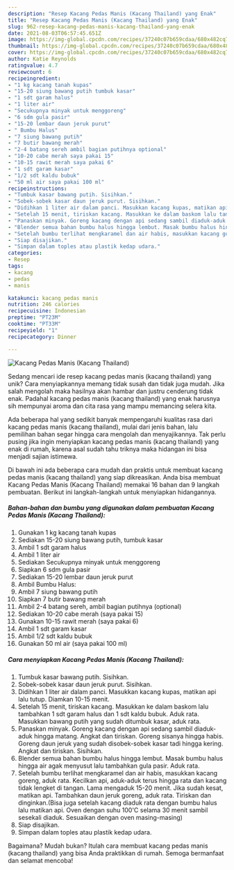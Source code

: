 ```yaml
---
description: "Resep Kacang Pedas Manis (Kacang Thailand) yang Enak"
title: "Resep Kacang Pedas Manis (Kacang Thailand) yang Enak"
slug: 962-resep-kacang-pedas-manis-kacang-thailand-yang-enak
date: 2021-08-03T06:57:45.651Z
image: https://img-global.cpcdn.com/recipes/37240c07b659cdaa/680x482cq70/kacang-pedas-manis-kacang-thailand-foto-resep-utama.jpg
thumbnail: https://img-global.cpcdn.com/recipes/37240c07b659cdaa/680x482cq70/kacang-pedas-manis-kacang-thailand-foto-resep-utama.jpg
cover: https://img-global.cpcdn.com/recipes/37240c07b659cdaa/680x482cq70/kacang-pedas-manis-kacang-thailand-foto-resep-utama.jpg
author: Katie Reynolds
ratingvalue: 4.7
reviewcount: 6
recipeingredient:
- "1 kg kacang tanah kupas"
- "15-20 siung bawang putih tumbuk kasar"
- "1 sdt garam halus"
- "1 liter air"
- "Secukupnya minyak untuk menggoreng"
- "6 sdm gula pasir"
- "15-20 lembar daun jeruk purut"
- " Bumbu Halus"
- "7 siung bawang putih"
- "7 butir bawang merah"
- "2-4 batang sereh ambil bagian putihnya optional"
- "10-20 cabe merah saya pakai 15"
- "10-15 rawit merah saya pakai 6"
- "1 sdt garam kasar"
- "1/2 sdt kaldu bubuk"
- "50 ml air saya pakai 100 ml"
recipeinstructions:
- "Tumbuk kasar bawang putih. Sisihkan."
- "Sobek-sobek kasar daun jeruk purut. Sisihkan."
- "Didihkan 1 liter air dalam panci. Masukkan kacang kupas, matikan api lalu tutup. Diamkan 10-15 menit."
- "Setelah 15 menit, tiriskan kacang. Masukkan ke dalam baskom lalu tambahkan 1 sdt garam halus dan 1 sdt kaldu bubuk. Aduk rata. Masukkan bawang putih yang sudah ditumbuk kasar, aduk rata."
- "Panaskan minyak. Goreng kacang dengan api sedang sambil diaduk-aduk hingga matang. Angkat dan tiriskan. Goreng sisanya hingga habis. Goreng daun jeruk yang sudah disobek-sobek kasar tadi hingga kering. Angkat dan tiriskan. Sisihkan."
- "Blender semua bahan bumbu halus hingga lembut. Masak bumbu halus hingga air agak menyusut lalu tambahkan gula pasir. Aduk rata."
- "Setelah bumbu terlihat mengkaramel dan air habis, masukkan kacang goreng, aduk rata. Kecilkan api, aduk-aduk terus hingga rata dan kacang tidak lengket di tangan. Lama mengaduk 15-20 menit. Jika sudah kesat, matikan api. Tambahkan daun jeruk goreng, aduk rata. Tiriskan dan dinginkan.(Bisa juga setelah kacang diaduk rata dengan bumbu halus lalu matikan api. Oven dengan suhu 100&#39;C selama 30 menit sambil sesekali diaduk. Sesuaikan dengan oven masing-masing)"
- "Siap disajikan."
- "Simpan dalam toples atau plastik kedap udara."
categories:
- Resep
tags:
- kacang
- pedas
- manis

katakunci: kacang pedas manis 
nutrition: 246 calories
recipecuisine: Indonesian
preptime: "PT23M"
cooktime: "PT33M"
recipeyield: "1"
recipecategory: Dinner

---
```



![Kacang Pedas Manis (Kacang Thailand)](https://img-global.cpcdn.com/recipes/37240c07b659cdaa/680x482cq70/kacang-pedas-manis-kacang-thailand-foto-resep-utama.jpg)

Sedang mencari ide resep kacang pedas manis (kacang thailand) yang unik? Cara menyiapkannya memang tidak susah dan tidak juga mudah. Jika salah mengolah maka hasilnya akan hambar dan justru cenderung tidak enak. Padahal kacang pedas manis (kacang thailand) yang enak harusnya sih mempunyai aroma dan cita rasa yang mampu memancing selera kita.



Ada beberapa hal yang sedikit banyak mempengaruhi kualitas rasa dari kacang pedas manis (kacang thailand), mulai dari jenis bahan, lalu pemilihan bahan segar hingga cara mengolah dan menyajikannya. Tak perlu pusing jika ingin menyiapkan kacang pedas manis (kacang thailand) yang enak di rumah, karena asal sudah tahu triknya maka hidangan ini bisa menjadi sajian istimewa.


Di bawah ini ada beberapa cara mudah dan praktis untuk membuat kacang pedas manis (kacang thailand) yang siap dikreasikan. Anda bisa membuat Kacang Pedas Manis (Kacang Thailand) memakai 16 bahan dan 9 langkah pembuatan. Berikut ini langkah-langkah untuk menyiapkan hidangannya.

<!--inarticleads1-->

##### Bahan-bahan dan bumbu yang digunakan dalam pembuatan Kacang Pedas Manis (Kacang Thailand):

1. Gunakan 1 kg kacang tanah kupas
1. Sediakan 15-20 siung bawang putih, tumbuk kasar
1. Ambil 1 sdt garam halus
1. Ambil 1 liter air
1. Sediakan Secukupnya minyak untuk menggoreng
1. Siapkan 6 sdm gula pasir
1. Sediakan 15-20 lembar daun jeruk purut
1. Ambil  Bumbu Halus:
1. Ambil 7 siung bawang putih
1. Siapkan 7 butir bawang merah
1. Ambil 2-4 batang sereh, ambil bagian putihnya (optional)
1. Sediakan 10-20 cabe merah (saya pakai 15)
1. Gunakan 10-15 rawit merah (saya pakai 6)
1. Ambil 1 sdt garam kasar
1. Ambil 1/2 sdt kaldu bubuk
1. Gunakan 50 ml air (saya pakai 100 ml)




<!--inarticleads2-->

##### Cara menyiapkan Kacang Pedas Manis (Kacang Thailand):

1. Tumbuk kasar bawang putih. Sisihkan.
1. Sobek-sobek kasar daun jeruk purut. Sisihkan.
1. Didihkan 1 liter air dalam panci. Masukkan kacang kupas, matikan api lalu tutup. Diamkan 10-15 menit.
1. Setelah 15 menit, tiriskan kacang. Masukkan ke dalam baskom lalu tambahkan 1 sdt garam halus dan 1 sdt kaldu bubuk. Aduk rata. Masukkan bawang putih yang sudah ditumbuk kasar, aduk rata.
1. Panaskan minyak. Goreng kacang dengan api sedang sambil diaduk-aduk hingga matang. Angkat dan tiriskan. Goreng sisanya hingga habis. Goreng daun jeruk yang sudah disobek-sobek kasar tadi hingga kering. Angkat dan tiriskan. Sisihkan.
1. Blender semua bahan bumbu halus hingga lembut. Masak bumbu halus hingga air agak menyusut lalu tambahkan gula pasir. Aduk rata.
1. Setelah bumbu terlihat mengkaramel dan air habis, masukkan kacang goreng, aduk rata. Kecilkan api, aduk-aduk terus hingga rata dan kacang tidak lengket di tangan. Lama mengaduk 15-20 menit. Jika sudah kesat, matikan api. Tambahkan daun jeruk goreng, aduk rata. Tiriskan dan dinginkan.(Bisa juga setelah kacang diaduk rata dengan bumbu halus lalu matikan api. Oven dengan suhu 100&#39;C selama 30 menit sambil sesekali diaduk. Sesuaikan dengan oven masing-masing)
1. Siap disajikan.
1. Simpan dalam toples atau plastik kedap udara.




Bagaimana? Mudah bukan? Itulah cara membuat kacang pedas manis (kacang thailand) yang bisa Anda praktikkan di rumah. Semoga bermanfaat dan selamat mencoba!
